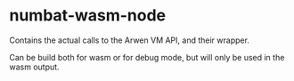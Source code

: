 # numbat-wasm-node

Contains the actual calls to the Arwen VM API, and their wrapper.

Can be build both for wasm or for debug mode, but will only be used in the wasm output.
